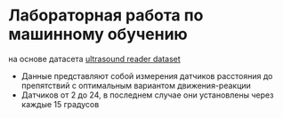 # Лабораторная работа по машинному обучению
на основе датасета [ultrasound reader dataset](https://archive.ics.uci.edu/ml/machine-learning-databases/00194/)
 - Данные представляют собой измерения датчиков расстояния 
до препятствий с оптимальным вариантом движения-реакции
 - Датчиков от 2 до 24, в последнем случае они установлены
через каждые 15 градусов
